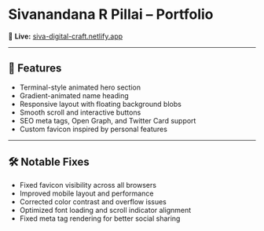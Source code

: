 # Sivanandana R Pillai – Portfolio

🔗 **Live:** [siva-digital-craft.netlify.app](https://siva-digital-craft.netlify.app)

---

## 🚀 Features

- Terminal-style animated hero section  
- Gradient-animated name heading  
- Responsive layout with floating background blobs  
- Smooth scroll and interactive buttons  
- SEO meta tags, Open Graph, and Twitter Card support  
- Custom favicon inspired by personal features  

---

## 🛠️ Notable Fixes

- Fixed favicon visibility across all browsers  
- Improved mobile layout and performance  
- Corrected color contrast and overflow issues  
- Optimized font loading and scroll indicator alignment  
- Fixed meta tag rendering for better social sharing  
